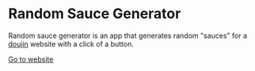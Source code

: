 # Random Sauce Generator

Random sauce generator is an app that generates random "sauces" for a [doujin](https://www.urbandictionary.com/define.php?term=doujin) website with a click of a button.

[Go to website](https://milanrdnvc.github.io/random-sauce-generator/)
